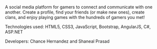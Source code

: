 A social media platform for gamers to connect and communicate with one another. Create a profile, find your friends (or make new ones), create clans, and enjoy playing games with the hundreds of gamers you met!

Technologies used: HTML5, CSS3, JavaScript, Bootstrap, AngularJS, C#, ASP.NET

Developers: Chance Hernandez and Shaneal Prasad